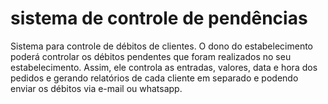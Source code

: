 # sistema de controle de pendências
Sistema para controle de débitos de clientes. O dono do estabelecimento poderá controlar os débitos pendentes que foram realizados no seu estabelecimento. Assim, ele controla as entradas, valores, data e hora dos pedidos e gerando relatórios de cada cliente em separado e podendo enviar os débitos via e-mail ou whatsapp.
